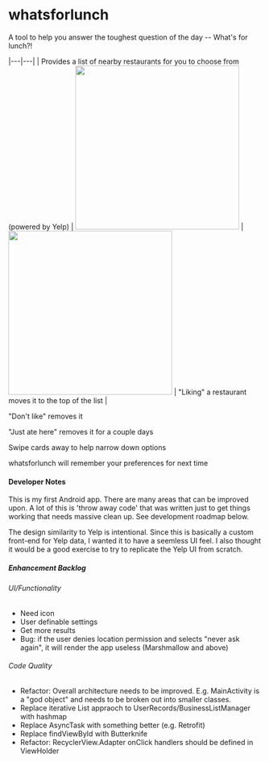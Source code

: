 # whatsforlunch
A tool to help you answer the toughest question of the day -- What's for lunch?!


|---|---|
| Provides a list of nearby restaurants for you to choose from (powered by Yelp)  |  <img src="https://github.com/tenprint/whatsforlunch/blob/master/screencaptures/whatsforlunch-listofplaces.gif" width="325">
| <img src="https://github.com/tenprint/whatsforlunch/blob/master/screencaptures/whatsforlunch-like.gif" width="325">  | "Liking" a restaurant moves it to the top of the list  |  




"Don't like" removes it

"Just ate here" removes it for a couple days

Swipe cards away to help narrow down options

whatsforlunch will remember your preferences for next time

#### Developer Notes
This is my first Android app.  There are many areas that can be improved upon.  A lot of this is 'throw away code' that was written just to get things working that needs massive clean up. See development roadmap below.

The design similarity to Yelp is intentional.  Since this is basically a custom front-end for Yelp data, I wanted it to have a seemless UI feel. I also thought it would be a good exercise to try to replicate the Yelp UI from scratch.

##### Enhancement Backlog
###### UI/Functionality
- Need icon
- User definable settings
- Get more results
- Bug: if the user denies location permission and selects "never ask again", it will render the app useless (Marshmallow and above)

###### Code Quality
- Refactor: Overall architecture needs to be improved.  E.g. MainActivity is a "god object" and needs to be broken out into smaller classes.  
- Replace iterative List appraoch to UserRecords/BusinessListManager with hashmap
- Replace AsyncTask with something better (e.g. Retrofit)
- Replace findViewById with Butterknife
- Refactor: RecyclerView.Adapter onClick handlers should be defined in ViewHolder
